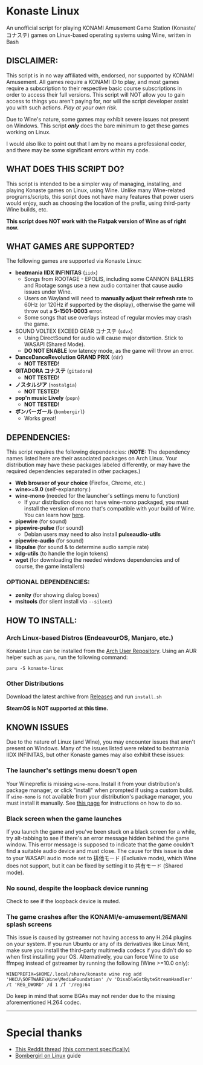 # Konaste Linux

An unofficial script for playing KONAMI Amusement Game Station (Konaste/コナステ) games on Linux-based operating systems using Wine, written in Bash

## DISCLAIMER:

This script is in no way affiliated with, endorsed, nor supported by KONAMI Amusement. All games require a KONAMI ID to play, and most games require a subscription to their respective basic course subscriptions in order to access their full versions. This script will NOT allow you to gain access to things you aren't paying for, nor will the script developer assist you with such actions. *Play at your own risk.*

Due to Wine's nature, some games may exhibit severe issues not present on Windows. This script ***only*** does the bare minimum to get these games working on Linux.

I would also like to point out that I am by no means a professional coder, and there may be some significant errors within my code.

## WHAT DOES THIS SCRIPT DO?

This script is intended to be a simpler way of managing, installing, and playing Konaste games on Linux, using Wine. Unlike many Wine-related programs/scripts, this script does not have many features that power users would enjoy, such as choosing the location of the prefix, using third-party Wine builds, etc.

**This script does NOT work with the Flatpak version of Wine as of right now.**

## WHAT GAMES ARE SUPPORTED?

The following games are supported via Konaste Linux:

* **beatmania IIDX INFINITAS** (`iidx`)
  * Songs from ROOTAGE - EPOLIS, including some CANNON BALLERS and Rootage songs use a new audio container that cause audio issues under Wine.
  * Users on Wayland will need to **manually adjust their refresh rate** to 60Hz (or 120Hz if supported by the display), otherwise the game will throw out a **5-1501-0003** error.
  * Some songs that use overlays instead of regular movies may crash the game.
* SOUND VOLTEX EXCEED GEAR コナステ (`sdvx`)
  * Using DirectSound for audio will cause major distortion. Stick to WASAPI (Shared Mode).
  * **DO NOT ENABLE** low latency mode, as the game will throw an error.
* **DanceDanceRevolution GRAND PRIX** (`ddr`)
  * **NOT TESTED!**
* **GITADORA コナステ** (`gitadora`)
  * **NOT TESTED!**
* **ノスタルジア** (`nostalgia`)
  * **NOT TESTED!**
* **pop'n music Lively** (`popn`)
  * **NOT TESTED!**
* **ボンバーガール** (`bombergirl`)
  * Works great!

## DEPENDENCIES:

This script requires the following dependencies: (**NOTE:** The dependency names listed here are their associated packages on Arch Linux. Your distribution may have these packages labeled differently, or may have the required dependencies separated in other packages.)

* **Web browser of your choice** (Firefox, Chrome, etc.)
* **wine>=9.0** (self-explanatory.)
* **wine-mono** (needed for the launcher's settings menu to function)
  * If your distribution does not have wine-mono packaged, you must install the version of mono that's compatible with your build of Wine. You can learn how [here](https://gitlab.winehq.org/wine/wine/-/wikis/Wine-Mono).
* **pipewire** (for sound)
* **pipewire-pulse** (for sound)
  * Debian users may need to also install **pulseaudio-utils**
* **pipewire-audio** (for sound)
* **libpulse** (for sound & to determine audio sample rate)
* **xdg-utils** (to handle the login tokens)
* **wget** (for downloading the needed windows dependencies and of course, the game installers)

### OPTIONAL DEPENDENCIES:

* **zenity** (for showing dialog boxes)
* **msitools** (for silent install via `--silent`)

## HOW TO INSTALL:

### Arch Linux-based Distros (EndeavourOS, Manjaro, etc.)

Konaste Linux can be installed from the [Arch User Repository](https://aur.archlinux.org/packages/konaste-linux). Using an AUR helper such as `paru`, run the following command:

```
paru -S konaste-linux
```

### Other Distributions

Download the latest archive from [Releases](https://github.com/mizztgc/konaste-linux/releases) and run `install.sh`

**SteamOS is NOT supported at this time.**

## KNOWN ISSUES

Due to the nature of Linux (and Wine), you may encounter issues that aren't present on Windows. Many of the issues listed were related to beatmania IIDX INFINITAS, but other Konaste games may also exhibit these issues:

### The launcher's settings menu doesn't open

Your Wineprefix is missing `wine-mono`. Install it from your distribution's package manager, or click "install" when prompted if using a custom build. If `wine-mono` is not available from your distribution's package manager, you must install it manually. See [this page](https://gitlab.winehq.org/wine/wine/-/wikis/Wine-Mono) for instructions on how to do so.

### Black screen when the game launches

If you launch the game and you've been stuck on a black screen for a while, try alt-tabbing to see if there's an error message hidden behind the game window. This error message is supposed to indicate that the game couldn't find a suitable audio device and must close. The cause for this issue is due to your WASAPI audio mode set to 排他モード (Exclusive mode), which Wine does not support, but it can be fixed by setting it to 共有モード (Shared mode).

### No sound, despite the loopback device running

Check to see if the loopback device is muted.

### The game crashes after the KONAMI/e-amusement/BEMANI splash screens

This issue is caused by gstreamer not having access to any H.264 plugins on your system. If you run Ubuntu or any of its derivatives like Linux Mint, make sure you install the third-party multimedia codecs if you didn't do so when first installing your OS. Alternatively, you can force Wine to use ffmpeg instead of gstreamer by running the following (Wine >=10.0 only):

`WINEPREFIX=$HOME/.local/share/konaste wine reg add 'HKCU\SOFTWARE\Wine\MediaFoundation' /v 'DisableGstByteStreamHandler' /t 'REG_DWORD' /d 1 /f '/reg:64`

Do keep in mind that some BGAs may not render due to the missing aforementioned H.264 codec.

***

# Special thanks

* [This Reddit thread](https://www.reddit.com/r/bemani/comments/yardc2/anyone_run_their_konasute_infinitas_sdvx_etc/) [(this comment specifically)](https://www.reddit.com/r/bemani/comments/yardc2/comment/ke5z7mi/)
* [Bombergirl on Linux](https://rentry.org/bombergirl-linux) guide
